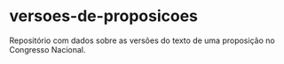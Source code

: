 # versoes-de-proposicoes
 Repositório com dados sobre as versões do texto de uma proposição no Congresso Nacional.
